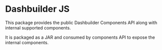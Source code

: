 Dashbuilder JS
==

This package provides the public Dashbuilder Components API along with internal supported components.

It is packaged as a JAR and consumed by components API to expose the internal components.
